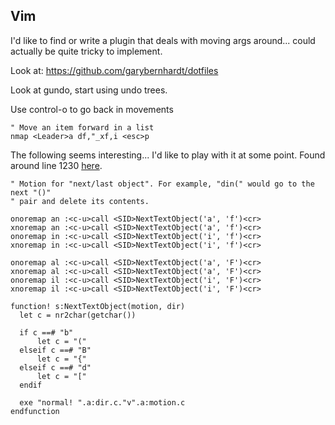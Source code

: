 Vim
---

I'd like to find or write a plugin that deals with moving args around...
could actually be quite tricky to implement.

Look at: https://github.com/garybernhardt/dotfiles

Look at gundo, start using undo trees.

Use control-o to go back in movements

```vim
" Move an item forward in a list
nmap <Leader>a df,"_xf,i <esc>p
```

The following seems interesting... I'd like to play with it at some point.
Found around line 1230 [here](https://bitbucket.org/sjl/dotfiles/src/tip/vim/.vimrc).

```vim
" Motion for "next/last object". For example, "din(" would go to the next "()"
" pair and delete its contents.

onoremap an :<c-u>call <SID>NextTextObject('a', 'f')<cr>
xnoremap an :<c-u>call <SID>NextTextObject('a', 'f')<cr>
onoremap in :<c-u>call <SID>NextTextObject('i', 'f')<cr>
xnoremap in :<c-u>call <SID>NextTextObject('i', 'f')<cr>

onoremap al :<c-u>call <SID>NextTextObject('a', 'F')<cr>
xnoremap al :<c-u>call <SID>NextTextObject('a', 'F')<cr>
onoremap il :<c-u>call <SID>NextTextObject('i', 'F')<cr>
xnoremap il :<c-u>call <SID>NextTextObject('i', 'F')<cr>

function! s:NextTextObject(motion, dir)
  let c = nr2char(getchar())

  if c ==# "b"
      let c = "("
  elseif c ==# "B"
      let c = "{"
  elseif c ==# "d"
      let c = "["
  endif

  exe "normal! ".a:dir.c."v".a:motion.c
endfunction
```
